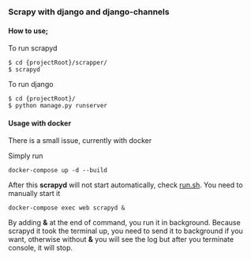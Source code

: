 ### Scrapy with django and django-channels

#### How to use;

To run scrapyd
```
$ cd {projectRoot}/scrapper/
$ scrapyd
```

To run django
```
$ cd {projectRoot}/
$ python manage.py runserver
```

#### Usage with docker

There is a small issue, currently with docker

Simply run 

```
docker-compose up -d --build
```

After this **scrapyd** will not start automatically, check [run.sh](/run.sh#L4). You need to manually start it

```
docker-compose exec web scrapyd &
```

By adding **&** at the end of command, you run it in background. Because scrapyd it took the terminal up, you need to send it to background if you want, otherwise without **&** you will see the log but after you terminate console, it will stop.
